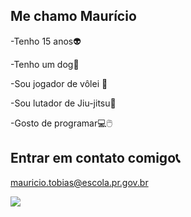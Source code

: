## Me chamo Maurício


-Tenho 15 anos👽

-Tenho um dog🐶

-Sou jogador de vôlei 🏐

-Sou lutador de Jiu-jitsu🥋

-Gosto de programar💻🖱️

## Entrar em contato comigo📞

mauricio.tobias@escola.pr.gov.br

![](https://media1.tenor.com/m/uqq4JhXFV8sAAAAd/nishinoya-haikyuu.gif)
